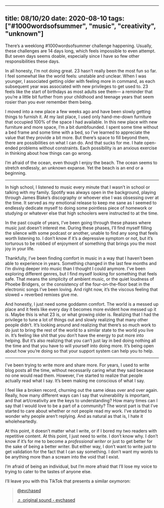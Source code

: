 
---
title:  08/10/20
date: 2020-08-10
tags: ["#1000wordsofsummer", "music", "creativity", "unknown"]
---



There’s a weeklong #1000wordsofsummer challenge happening. Usually, these challenges are 14 days long, which feels impossible to even attempt. But seven days seems doable, especially since I have so few other responsibilities these days.

In all honesty, I’m not doing great. 23 hasn’t really been the most fun so far. I feel somewhat like the world feels: unstable and unclear. When I was younger, I associated getting older with feeling more in command, as each subsequent year was associated with new privileges to get used to. 23 feels like the start of birthdays as most adults see them— a reminder that you’re a little bit further from your childhood and teenage years that seem rosier than you ever remember them being. 

I moved into a new place a few weeks ago and have been slowly getting things to furnish it. At my last place, I used only hand-me-down furniture that occupied 100% of the space I had available. In this new place with new furniture and more space, I’m a bit dumbfounded. I spent some time without a bed frame and some time with a bed, so I’ve learned to appreciate the value that they provide a bit more. But there’s space to fill beyond them, there are possibilities on what I can do. And that sucks for me. I hate open-ended problems without constraints. Each possibility is an anxious exercise in thinking about how things can go wrong.

I’m afraid of the ocean, even though I enjoy the beach. The ocean seems to stretch endlessly, an unknown expanse. Yet the beach is an end or a beginning. 

----
In high school, I listened to music every minute that I wasn’t in school or talking with my family. Spotify was always open in the background, playing through James Blake’s discography or whoever else I was obsessing over at the time. It served as my emotional release to keep me sane as I seemed to endlessly dedicate myself to doing some pointless piece of homework or studying or whatever else that high schoolers were instructed to at the time. 

In the past couple of years, I’ve been going through these phases where music just doesn’t interest me. During these phases, I’ll find myself filling the silence with some podcast or another, unable to find any song that feels worth listening to. I don’t know if it’s a depressive symptom or not, but it’s torturous to be robbed of enjoyment of something that brings you the most joy in your life. 

Thankfully, I’ve been finding comfort in music in a way that I haven’t been able to experience in years. Something changed in the last few months and I’m diving deeper into music than I thought I could anymore. I’ve been exploring different genres, but I find myself looking for something that feels safe. That means the simplicity of ambient music, or the quiet loudness of Phoebe Bridgers, or the consistency of the four-on-the-floor beat in the electronic songs I’ve been loving. And right now, it’s the viscous feeling that slowed + reverbed remixes give me. 

And honestly, I just need some goddamn comfort. The world is a messed up place and it feels like every day it becomes more evident how messed up it is. Maybe this is what 23 is, or what growing older is. Realizing that I had the privilege to tune a lot of things out and slowly realizing that many other people didn’t. It’s looking around and realizing that there’s so much work to do just to bring the rest of the world to a similar state to the world you live in. It’s feeling like shit that you don’t have the energy to put more into helping. But it’s also realizing that you can’t just lay in bed doing nothing all the time and that you have to will yourself into doing more. It’s being open about how you’re doing so that your support system can help you to help.

----
I’ve been trying to write more and share more. For years, I used to write blog posts all the time, without necessarily caring what they said because no one would read them. However, I’ve started to realize that people actually read what I say. It’s been making me conscious of what I say. 

I feel like a broken record, churning out the same ideas over and over again. Really, how many different ways can I say that vulnerability is important, and that art/creativity are the keys to understanding? How many times can I say that I would love to be a part of a community? The worst part is that I’ve started to care about whether or not people read my work. I’ve started to wonder why people aren’t replying. And as natural as that is, I hate it wholeheartedly. 

At this point, it doesn’t matter what I write, or if I bored my two readers with repetitive content. At this point, I just need to write. I don’t know why. I don’t know if it’s for me to become a _professional writer_ or just to get better for the sake of being a better writer. But either way, I don’t want to write just to get validation for the fact that I can say something. I don’t want my words to be anything more than a scream into the void that I exist. 

I’m afraid of being an individual, but I’m more afraid that I’ll lose my voice to trying to cater to the tastes of anyone else.

I’ll leave you with this TikTok that presents a similar oxymoron:
<blockquote class="tiktok-embed" cite="https://www.tiktok.com/@evchased/video/6850583567295139078" data-video-id="6850583567295139078" style="max-width: 605px;min-width: 325px;" > <section> <a target="_blank" title="@evchased" href="https://www.tiktok.com/@evchased">@evchased</a> <p></p> <a target="_blank" title="♬ original sound - evchased" href="https://www.tiktok.com/music/original-sound-6850583560563313413">♬ original sound - evchased</a> </section> </blockquote> <script async src="https://www.tiktok.com/embed.js"></script>


